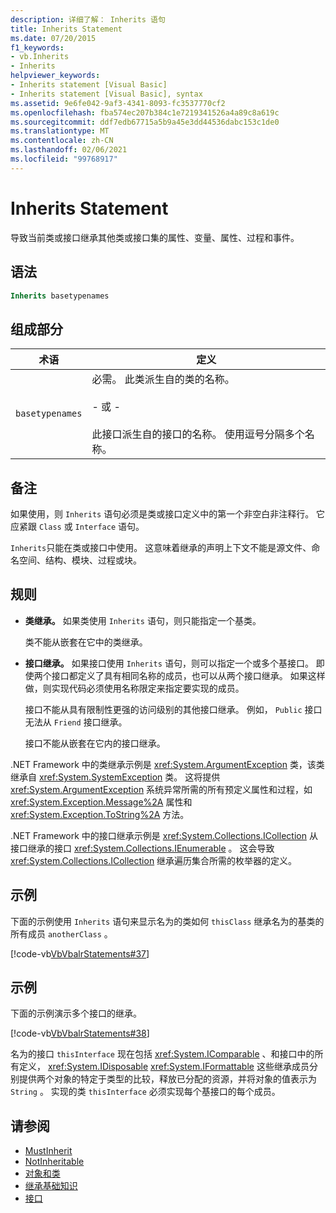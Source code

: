 ```yaml
---
description: 详细了解： Inherits 语句
title: Inherits Statement
ms.date: 07/20/2015
f1_keywords:
- vb.Inherits
- Inherits
helpviewer_keywords:
- Inherits statement [Visual Basic]
- Inherits statement [Visual Basic], syntax
ms.assetid: 9e6fe042-9af3-4341-8093-fc3537770cf2
ms.openlocfilehash: fba574ec207b384c1e7219341526a4a89c8a619c
ms.sourcegitcommit: ddf7edb67715a5b9a45e3dd44536dabc153c1de0
ms.translationtype: MT
ms.contentlocale: zh-CN
ms.lasthandoff: 02/06/2021
ms.locfileid: "99768917"
---
```

# <a name="inherits-statement"></a>Inherits Statement

导致当前类或接口继承其他类或接口集的属性、变量、属性、过程和事件。  
  
## <a name="syntax"></a>语法  
  
```vb  
Inherits basetypenames  
```  
  
## <a name="parts"></a>组成部分  
  
|术语|定义|  
|---|---|  
|`basetypenames`|必需。 此类派生自的类的名称。<br /><br /> \- 或 -<br /><br /> 此接口派生自的接口的名称。 使用逗号分隔多个名称。|  
  
## <a name="remarks"></a>备注  

 如果使用，则 `Inherits` 语句必须是类或接口定义中的第一个非空白非注释行。 它应紧跟 `Class` 或 `Interface` 语句。  
  
 `Inherits`只能在类或接口中使用。 这意味着继承的声明上下文不能是源文件、命名空间、结构、模块、过程或块。  
  
## <a name="rules"></a>规则  
  
- **类继承。** 如果类使用 `Inherits` 语句，则只能指定一个基类。  
  
     类不能从嵌套在它中的类继承。  
  
- **接口继承。** 如果接口使用 `Inherits` 语句，则可以指定一个或多个基接口。 即使两个接口都定义了具有相同名称的成员，也可以从两个接口继承。 如果这样做，则实现代码必须使用名称限定来指定要实现的成员。  
  
     接口不能从具有限制性更强的访问级别的其他接口继承。 例如， `Public` 接口无法从 `Friend` 接口继承。  
  
     接口不能从嵌套在它内的接口继承。  
  
 .NET Framework 中的类继承示例是 <xref:System.ArgumentException> 类，该类继承自 <xref:System.SystemException> 类。 这将提供 <xref:System.ArgumentException> 系统异常所需的所有预定义属性和过程，如 <xref:System.Exception.Message%2A> 属性和 <xref:System.Exception.ToString%2A> 方法。  
  
 .NET Framework 中的接口继承示例是 <xref:System.Collections.ICollection> 从接口继承的接口 <xref:System.Collections.IEnumerable> 。 这会导致 <xref:System.Collections.ICollection> 继承遍历集合所需的枚举器的定义。  
  
## <a name="example"></a>示例  

 下面的示例使用 `Inherits` 语句来显示名为的类如何 `thisClass` 继承名为的基类的所有成员 `anotherClass` 。  
  
 [!code-vb[VbVbalrStatements#37](~/samples/snippets/visualbasic/VS_Snippets_VBCSharp/VbVbalrStatements/VB/Class1.vb#37)]  
  
## <a name="example"></a>示例  

 下面的示例演示多个接口的继承。  
  
 [!code-vb[VbVbalrStatements#38](~/samples/snippets/visualbasic/VS_Snippets_VBCSharp/VbVbalrStatements/VB/Class1.vb#38)]  
  
 名为的接口 `thisInterface` 现在包括 <xref:System.IComparable> 、和接口中的所有定义， <xref:System.IDisposable> <xref:System.IFormattable> 这些继承成员分别提供两个对象的特定于类型的比较，释放已分配的资源，并将对象的值表示为 `String` 。 实现的类 `thisInterface` 必须实现每个基接口的每个成员。  
  
## <a name="see-also"></a>请参阅

- [MustInherit](../modifiers/mustinherit.md)
- [NotInheritable](../modifiers/notinheritable.md)
- [对象和类](../../programming-guide/language-features/objects-and-classes/index.md)
- [继承基础知识](../../programming-guide/language-features/objects-and-classes/inheritance-basics.md)
- [接口](../../programming-guide/language-features/interfaces/index.md)
